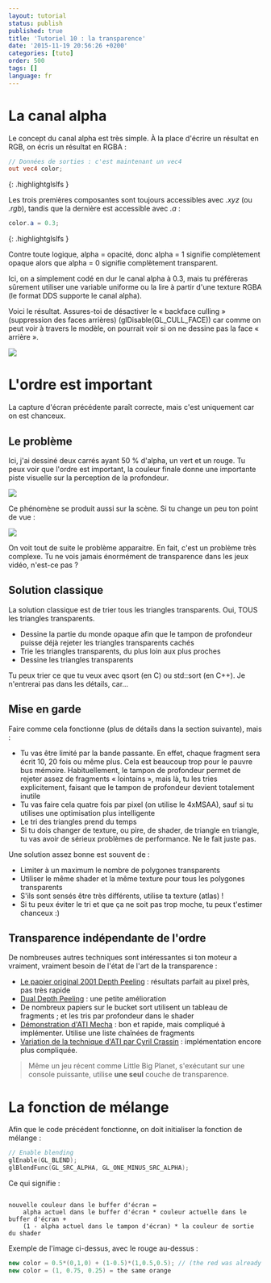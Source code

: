 ```yaml
---
layout: tutorial
status: publish
published: true
title: 'Tutoriel 10 : la transparence'
date: '2015-11-19 20:56:26 +0200'
categories: [tuto]
order: 500
tags: []
language: fr
---
```


# La canal alpha

Le concept du canal alpha est très simple. À la place d'écrire un résultat en RGB, on écris un résultat en RGBA :

``` glsl
// Données de sorties : c'est maintenant un vec4 
out vec4 color;
```
{: .highlightglslfs }

Les trois premières composantes sont toujours accessibles avec *.xyz* (ou *.rgb*), tandis que la dernière est accessible avec *.a* :

``` glsl
color.a = 0.3;
```
{: .highlightglslfs }

Contre toute logique, alpha = opacité, donc alpha = 1 signifie complètement opaque alors que alpha = 0 signifie complètement transparent.

Ici, on a simplement codé en dur le canal alpha à 0.3, mais tu préféreras sûrement utiliser une variable uniforme ou la lire à partir d'une texture RGBA (le format DDS supporte le canal alpha).

Voici le résultat. Assures-toi de désactiver le « backface culling » (suppression des faces arrières) (glDisable(GL_CULL_FACE)) car comme on peut voir à travers le modèle, on pourrait voir si on ne dessine pas la face « arrière ».

![]({{site.baseurl}}/assets/images/tuto-10-transparency/transparencyok.png)

# L'ordre est important

La capture d'écran précédente paraît correcte, mais c'est uniquement car on est chanceux.

## Le problème

Ici, j'ai dessiné deux carrés ayant 50 % d'alpha, un vert et un rouge. Tu peux voir que l'ordre est important, la couleur finale donne une importante piste visuelle sur la perception de la profondeur.

![]({{site.baseurl}}/assets/images/tuto-10-transparency/transparencyorder.png)

Ce phénomène se produit aussi sur la scène. Si tu change un peu ton point de vue :

![]({{site.baseurl}}/assets/images/tuto-10-transparency/transparencybad.png)

On voit tout de suite le problème apparaitre.
En fait, c'est un problème très complexe. Tu ne vois jamais énormément de transparence dans les jeux vidéo, n'est-ce pas ?

## Solution classique

La solution classique est de trier tous les triangles transparents. Oui, TOUS les triangles transparents.

* Dessine la partie du monde opaque afin que le tampon de profondeur puisse déjà rejeter les triangles transparents cachés
* Trie les triangles transparents, du plus loin aux plus proches
* Dessine les triangles transparents

Tu peux trier ce que tu veux avec qsort (en C) ou std::sort (en C++). Je n'entrerai pas dans les détails, car...

## Mise en garde

Faire comme cela fonctionne (plus de détails dans la section suivante), mais :

* Tu vas être limité par la bande passante. En effet, chaque fragment sera écrit 10, 20 fois ou même plus. Cela est beaucoup trop pour le pauvre bus mémoire. Habituellement, le tampon de profondeur permet de rejeter assez de fragments « lointains », mais là, tu les tries explicitement, faisant que le tampon de profondeur devient totalement inutile
* Tu vas faire cela quatre fois par pixel (on utilise le 4xMSAA), sauf si tu utilises une optimisation plus intelligente
* Le tri des triangles prend du temps
* Si tu dois changer de texture, ou pire, de shader, de triangle en triangle, tu vas avoir de sérieux problèmes de performance. Ne le fait juste pas.

Une solution assez bonne est souvent de :

* Limiter à un maximum le nombre de polygones transparents
* Utiliser le même shader et la même texture pour tous les polygones transparents
* S'ils sont sensés être très différents, utilise ta texture (atlas) !
* Si tu peux éviter le tri et que ça ne soit pas trop moche, tu peux t'estimer chanceux :)

## Transparence indépendante de l'ordre

De nombreuses autres techniques sont intéressantes si ton moteur a vraiment, vraiment besoin de l'état de l'art de la transparence :

* [Le papier original 2001 Depth Peeling](http://citeseerx.ist.psu.edu/viewdoc/download?doi=10.1.1.18.9286&rep=rep1&type=pdf) : résultats parfait au pixel près, pas très rapide
* [Dual Depth Peeling](http://developer.download.nvidia.com/SDK/10/opengl/src/dual_depth_peeling/doc/DualDepthPeeling.pdf) : une petite amélioration
* De nombreux papiers sur le bucket sort utilisent un tableau de fragments ; et les tris par profondeur dans le shader
* [Démonstration d'ATI Mecha](http://fr.slideshare.net/hgruen/oit-and-indirect-illumination-using-dx11-linked-lists) : bon et rapide, mais compliqué à implémenter. Utilise une liste chaînées de fragments
* [Variation de la technique d'ATI par Cyril Crassin](http://blog.icare3d.org/2010/07/opengl-40-abuffer-v20-linked-lists-of.html) : implémentation encore plus compliquée.

> Même un jeu récent comme Little Big Planet, s'exécutant sur une console puissante, utilise **une seul** couche de transparence.

# La fonction de mélange

Afin que le code précédent fonctionne, on doit initialiser la fonction de mélange :

``` cpp
// Enable blending
glEnable(GL_BLEND);
glBlendFunc(GL_SRC_ALPHA, GL_ONE_MINUS_SRC_ALPHA);
```

Ce qui signifie :

```

nouvelle couleur dans le buffer d'écran = 
    alpha actuel dans le buffer d'écran * couleur actuelle dans le buffer d'écran + 
    (1 - alpha actuel dans le tampon d'écran) * la couleur de sortie du shader
```

Exemple de l'image ci-dessus, avec le rouge au-dessus :

``` cpp
new color = 0.5*(0,1,0) + (1-0.5)*(1,0.5,0.5); // (the red was already blended with the white background)
new color = (1, 0.75, 0.25) = the same orange
```

 
